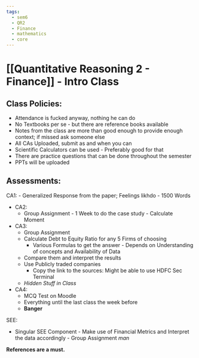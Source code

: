 ```yaml
---
tags:
  - sem6
  - QR2
  - Finance
  - mathematics
  - core
---
```

# [[Quantitative Reasoning 2 -  Finance]] -  Intro Class

## Class Policies:
- Attendance is fucked anyway, nothing he can do
- No Textbooks per se - but there are reference books available
- Notes from the class are more than good enough to provide enough context; if missed ask someone else
- All CAs Uploaded, submit as and when you can
- Scientific Calculators can be used - Preferably good for that
- There are practice questions that can be done throughout the semester
- PPTs will be uploaded

## Assessments:
CA1:
	- Generalized Response from the paper; Feelings likhdo
	- 1500 Words
- CA2:
	- Group Assignment - 1 Week to do the case study - Calculate Moment
- CA3:
	- Group Assignment
	- Calculate Debt to Equity Ratio for any 5 Firms of choosing
		- Various Formulas to get the answer - Depends on Understanding of concepts and Availability of Data
	- Compare them and interpret the results
	- Use Publicly traded companies
		- Copy the link to the sources: Might be able to use HDFC Sec Terminal
	- *Hidden Stuff in Class*
- CA4:
	- MCQ Test on Moodle
	- Everything until the last class the week before
	- **Banger**

SEE:
- Singular SEE Component - Make use of Financial Metrics and Interpret the data accordingly - Group Assignment *man*

**References are a must.**
